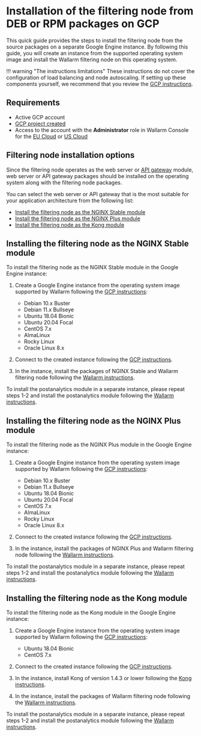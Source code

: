 # Installation of the filtering node from DEB or RPM packages on GCP

This quick guide provides the steps to install the filtering node from the source packages on a separate Google Engine instance. By following this guide, you will create an instance from the supported operating system image and install the Wallarm filtering node on this operating system.

!!! warning "The instructions limitations"
    These instructions do not cover the configuration of load balancing and node autoscaling. If setting up these components yourself, we recommend that you review the [GCP instructions](https://cloud.google.com/compute/docs/load-balancing-and-autoscaling).

## Requirements

* Active GCP account
* [GCP project created](https://cloud.google.com/resource-manager/docs/creating-managing-projects)
* Access to the account with the **Administrator** role in Wallarm Console for the [EU Cloud](https://my.wallarm.com/) or [US Cloud](https://us1.my.wallarm.com/)

## Filtering node installation options

Since the filtering node operates as the web server or [API gateway](https://www.wallarm.com/what/the-concept-of-an-api-gateway) module, web server or API gateway packages should be installed on the operating system along with the filtering node packages.

You can select the web server or API gateway that is the most suitable for your application architecture from the following list:

* [Install the filtering node as the NGINX Stable module](#installing-the-filtering-node-as-the-nginx-stable-module)
* [Install the filtering node as the NGINX Plus module](#installing-the-filtering-node-as-the-nginx-plus-module)
* [Install the filtering node as the Kong module](#installing-the-filtering-node-as-the-kong-module)

## Installing the filtering node as the NGINX Stable module

To install the filtering node as the NGINX Stable module in the Google Engine instance:

1. Create a Google Engine instance from the operating system image supported by Wallarm following the [GCP instructions](https://cloud.google.com/compute/docs/instances/create-start-instance#publicimage):

    * Debian 10.x Buster
    * Debian 11.x Bullseye
    * Ubuntu 18.04 Bionic
    * Ubuntu 20.04 Focal
    * CentOS 7.x
    * AlmaLinux
    * Rocky Linux
    * Oracle Linux 8.x
2. Connect to the created instance following the [GCP instructions](https://cloud.google.com/compute/docs/instances/connecting-to-instance).
3. In the instance, install the packages of NGINX Stable and Wallarm filtering node following the [Wallarm instructions](../../../waf-installation/nginx/dynamic-module.md).

To install the postanalytics module in a separate instance, please repeat steps 1-2 and install the postanalytics module following the [Wallarm instructions](../../../admin-en/installation-postanalytics-en.md).

## Installing the filtering node as the NGINX Plus module

To install the filtering node as the NGINX Plus module in the Google Engine instance:

1. Create a Google Engine instance from the operating system image supported by Wallarm following the [GCP instructions](https://cloud.google.com/compute/docs/instances/create-start-instance#publicimage):

    * Debian 10.x Buster
    * Debian 11.x Bullseye
    * Ubuntu 18.04 Bionic
    * Ubuntu 20.04 Focal
    * CentOS 7.x
    * AlmaLinux
    * Rocky Linux
    * Oracle Linux 8.x
2. Connect to the created instance following the [GCP instructions](https://cloud.google.com/compute/docs/instances/connecting-to-instance).
3. In the instance, install the packages of NGINX Plus and Wallarm filtering node following the [Wallarm instructions](../../../waf-installation/nginx/dynamic-module.md).

To install the postanalytics module in a separate instance, please repeat steps 1-2 and install the postanalytics module following the [Wallarm instructions](../../../admin-en/installation-postanalytics-en.md).

## Installing the filtering node as the Kong module

To install the filtering node as the Kong module in the Google Engine instance:

1. Create a Google Engine instance from the operating system image supported by Wallarm following the [GCP instructions](https://cloud.google.com/compute/docs/instances/create-start-instance#publicimage):

    * Ubuntu 18.04 Bionic
    * CentOS 7.x
2. Connect to the created instance following the [GCP instructions](https://cloud.google.com/compute/docs/instances/connecting-to-instance).
3. In the instance, install Kong of version 1.4.3 or lower following the [Kong instructions](https://konghq.com/get-started/#install).
4. In the instance, install the packages of Wallarm filtering node following the [Wallarm instructions](../../../admin-en/installation-kong-en.md).

To install the postanalytics module in a separate instance, please repeat steps 1-2 and install the postanalytics module following the [Wallarm instructions](../../../admin-en/installation-postanalytics-en.md).
